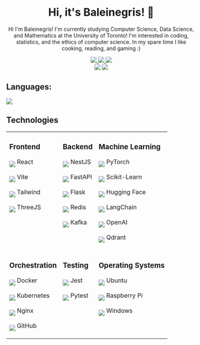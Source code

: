 <h1 align='center'> Hi, it's Baleinegris! 👋</h1>
<p align='center'>Hi I'm Baleinegris! I'm currently studying Computer Science,
Data Science, and Mathematics at the University of Toronto!
I'm interested in coding, statistics, and the ethics of computer
science. In my spare time I like cooking, reading, and gaming :) 
</p>
<div align='center'>
    <a href='https://www.linkedin.com/in/oscar-heath/'>
        <img src="https://img.shields.io/badge/linkedin-blue?style=for-the-badge">
    </a>
    <a href='https://baleinegris.github.io/portfolio/'>
        <img src="https://img.shields.io/badge/Portfolio-teal?style=for-the-badge">
    </a>
    <a href="mailto:oscar.w.heath@gmail.com">
        <img src="https://img.shields.io/badge/gmail-grey?style=for-the-badge&logo=gmail">
    </a>

</div>

<div align='center'>
    <img src="https://github-profile-summary-cards.vercel.app/api/cards/repos-per-language?username=baleinegris&theme=2077&exclude=">
    <img src="https://github-profile-summary-cards.vercel.app/api/cards/profile-details?username=baleinegris&theme=2077">
</div>
 
## Languages:
<img src="https://skillicons.dev/icons?i=python,js,ts,c,go,java,html,css">

## Technologies

<table>
<tr>
<td valign="top">

### Frontend
<p><img src="https://go-skill-icons.vercel.app/api/icons?i=react" align="middle" /> React</p>
<p><img src="https://go-skill-icons.vercel.app/api/icons?i=vite" align="middle" /> Vite</p>
<p><img src="https://go-skill-icons.vercel.app/api/icons?i=tailwind" align="middle" /> Tailwind</p>
<p><img src="https://go-skill-icons.vercel.app/api/icons?i=threejs" align="middle" /> ThreeJS</p>

</td>
<td valign="top">

### Backend
<p><img src="https://go-skill-icons.vercel.app/api/icons?i=nestjs" align="middle" /> NestJS</p>
<p><img src="https://go-skill-icons.vercel.app/api/icons?i=fastapi" align="middle" /> FastAPI</p>
<p><img src="https://go-skill-icons.vercel.app/api/icons?i=flask" align="middle" /> Flask</p>
<p><img src="https://go-skill-icons.vercel.app/api/icons?i=redis" align="middle" /> Redis</p>
<p><img src="https://go-skill-icons.vercel.app/api/icons?i=kafka" align="middle" /> Kafka</p>

</td>
<td valign="top">

### Machine Learning
<p><img src="https://go-skill-icons.vercel.app/api/icons?i=pytorch" align="middle" /> PyTorch</p>
<p><img src="https://go-skill-icons.vercel.app/api/icons?i=sklearn" align="middle" /> Scikit-Learn</p>
<p><img src="https://go-skill-icons.vercel.app/api/icons?i=huggingface" align="middle" /> Hugging Face</p>
<p><img src="https://go-skill-icons.vercel.app/api/icons?i=langchain" align="middle" /> LangChain</p>
<p><img src="https://go-skill-icons.vercel.app/api/icons?i=chatgpt" align="middle" /> OpenAI</p>
<p><img src="https://go-skill-icons.vercel.app/api/icons?i=qdrant" align="middle" /> Qdrant</p>

</td>
</tr>
<tr>
<td valign="top">

### Orchestration
<p><img src="https://go-skill-icons.vercel.app/api/icons?i=docker" align="middle" /> Docker</p>
<p><img src="https://go-skill-icons.vercel.app/api/icons?i=kubernetes" align="middle" /> Kubernetes</p>
<p><img src="https://go-skill-icons.vercel.app/api/icons?i=nginx" align="middle" /> Nginx</p>
<p><img src="https://go-skill-icons.vercel.app/api/icons?i=github" align="middle" /> GitHub</p>

</td>
<td valign="top">

### Testing
<p><img src="https://go-skill-icons.vercel.app/api/icons?i=jest" align="middle" /> Jest</p>
<p><img src="https://go-skill-icons.vercel.app/api/icons?i=pytest" align="middle" /> Pytest</p>

</td>
<td valign="top">

### Operating Systems 
<p><img src="https://go-skill-icons.vercel.app/api/icons?i=ubuntu" align="middle" /> Ubuntu</p>
<p><img src="https://go-skill-icons.vercel.app/api/icons?i=raspberrypi" align="middle" /> Raspberry Pi</p>
<p><img src="https://go-skill-icons.vercel.app/api/icons?i=windows" align="middle" /> Windows</p>


</td>
</tr>
</table>